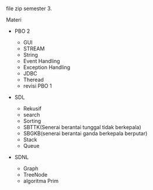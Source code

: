file zip semester 3.

Materi 
- PBO 2
  - GUI 
  - STREAM 
  - String 
  - Event Handling
  - Exception Handling
  - JDBC
  - Theread
  - revisi PBO 1
- SDL 
  - Rekusif
  - search
  - Sorting
  - SBTTK(Senerai berantai tunggal tidak berkepala)
  - SBGKB(senerai berantai ganda berkepala berputar)
  - Stack
  - Queue
  
- SDNL
  - Graph
  - TreeNode
  - algoritma Prim
  
